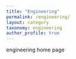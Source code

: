 ```yaml
---
title: "Engineering"
permalink: /engineering/
layout: category
taxonomy: engineering
author_profile: true
---
```


engineering home page
